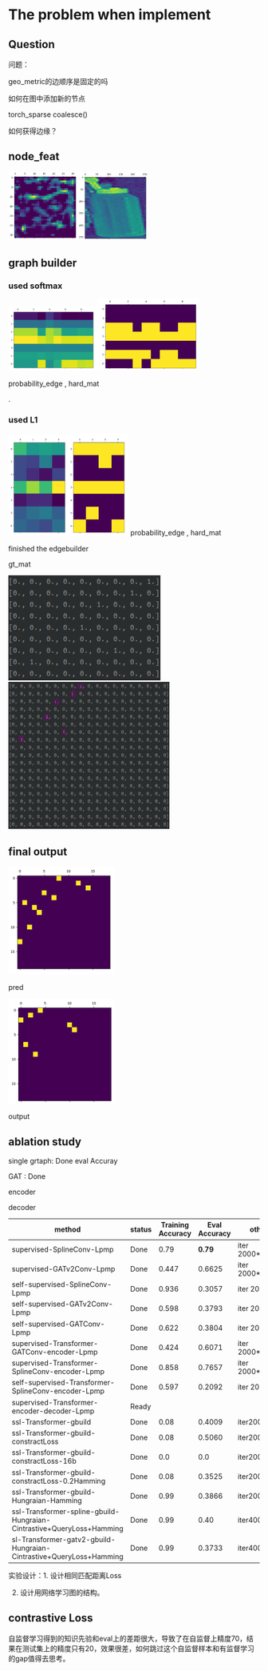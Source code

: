 # The problem when implement





 ## Question

问题：

geo_metric的边顺序是固定的吗

如何在图中添加新的节点



torch_sparse coalesce()



如何获得边缘？





## node_feat

<img src="image-20210807205802184.png" alt="image-20210807205802184" style="zoom:33%;" /><img src="image-20210807205847280.png" alt="image-20210807205847280" style="zoom:33%;" />



## graph builder



### used softmax

<img src="image-20210805220146742.png" alt="image-20210805220146742" style="zoom: 25%;" /><img src="image-20210805222230362.png" alt="image-20210805222230362" style="zoom:33%;" />

probability_edge , hard_mat

.

### used L1 

<img src="image-20210807214710985.png" alt="image-20210807214710985" style="zoom:33%;" /><img src="image-20210807214743491.png" alt="image-20210807214743491" style="zoom:33%;" />
probability_edge , hard_mat


finished the edgebuilder



gt_mat

![image-20210807173415232](image-20210807173415232.png)<img src="image-20210807173545201.png" alt="image-20210807173545201" style="zoom: 67%;" />



## final output

<img src="image-20210807210722516.png" alt="image-20210807210722516" style="zoom:50%;" />

pred

<img src="image-20210807210745913.png" alt="image-20210807210745913" style="zoom:50%;" />

output





## ablation study

single grtaph: Done  eval Accuray

GAT : Done 

encoder

decoder

| method                                                       | status | Training Accuracy | Eval Accuracy | other        |
| ------------------------------------------------------------ | ------ | ----------------- | ------------- | ------------ |
| supervised-SplineConv-Lpmp                                   | Done   | 0.79              | **0.79**      | iter 2000*10 |
| supervised-GATv2Conv-Lpmp                                    | Done   | 0.447             | 0.6625        | iter 2000*10 |
| self-supervised-SplineConv-Lpmp                              | Done   | 0.936             | 0.3057        | iter 200*10  |
| self-supervised-GATv2Conv-Lpmp                               | Done   | 0.598             | 0.3793        | iter 200*10  |
| self-supervised-GATConv-Lpmp                                 | Done   | 0.622             | 0.3804        | iter 200*10  |
| supervised-Transformer-GATConv-encoder-Lpmp                  | Done   | 0.424             | 0.6071        | iter 2000*10 |
| supervised-Transformer-SplineConv-encoder-Lpmp               | Done   | 0.858             | 0.7657        | iter 2000*10 |
| self-supervised-Transformer-SplineConv-encoder-Lpmp          | Done   | 0.597             | 0.2092        | iter 200*10  |
| supervised-Transformer-encoder-decoder-Lpmp                  | Ready  |                   |               |              |
| ssl-Transformer-gbuild                                       | Done   | 0.08              | 0.4009        | iter2000*10  |
| ssl-Transformer-gbuild-constractLoss                         | Done   | 0.08              | 0.5060        | iter2000*10  |
| ssl-Transformer-gbuild-constractLoss-16b                     | Done   | 0.0               | 0.0           | iter2000*10  |
| ssl-Transformer-gbuild-constractLoss-0.2Hamming              | Done   | 0.08              | 0.3525        | iter2000*10  |
| ssl-Transformer-gbuild-Hungraian-Hamming                     | Done   | 0.99              | 0.3866        | iter2000*10  |
| ssl-Transformer-spline-gbuild-Hungraian-Cintrastive+QueryLoss+Hamming | Done   | 0.99              | 0.40          | iter400*10   |
| sl-Transformer-gatv2-gbuild-Hungraian-Cintrastive+QueryLoss+Hamming | Done   | 0.99              | 0.3733        | iter400*10   |

实验设计：1. 设计相同匹配距离Loss

2. 设计用网络学习图的结构。





## contrastive Loss



自监督学习得到的知识先验和eval上的差距很大，导致了在自监督上精度70，结果在测试集上的精度只有20，效果很差，如何跳过这个自监督样本和有监督学习的gap值得去思考。

